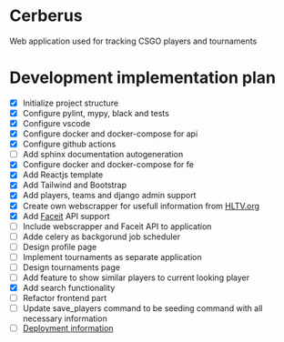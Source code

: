 # Cerberus

Web application used for tracking CSGO players and tournaments

# Development implementation plan

- [x] Initialize project structure
- [x] Configure pylint, mypy, black and tests
- [x] Configure vscode
- [x] Configure docker and docker-compose for api
- [x] Configure github actions
- [ ] Add sphinx documentation autogeneration
- [x] Configure docker and docker-compose for fe
- [x] Add Reactjs template
- [x] Add Tailwind and Bootstrap
- [x] Add players, teams and django admin support
- [x] Create own webscrapper for usefull information from [HLTV.org](https://www.hltv.org/)
- [x] Add [Faceit](https://faceit.com) API support
- [ ] Include webscrapper and Faceit API to application
- [ ] Adde celery as backgorund job scheduler
- [ ] Design profile page
- [ ] Implement tournaments as separate application
- [ ] Design tournaments page
- [ ] Add feature to show similar players to current looking player
- [x] Add search functionality
- [ ] Refactor frontend part
- [ ] Update save_players command to be seeding command with all necessary information
- [ ] [Deployment information](https://medium.com/geekculture/deploy-a-mvp-django-react-web-application-to-digital-ocean-1a35a4359a5b)
